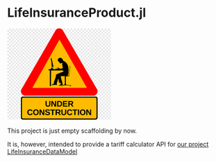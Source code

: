 # LifeInsuranceProduct.jl

![Beware, Work In Progress](docs/src/assets/wip.png)

This project is just empty scaffolding by now.

It is, however, intended to provide a tariff calculator API for [our project LifeInsuranceDataModel](https://github.com/Actuarial-Sciences-for-Africa-ASA/LifeInsuranceDataModel.jl)
